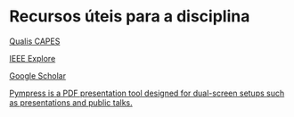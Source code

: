 # Recursos úteis para a disciplina

[Qualis CAPES](https://ppgcc.github.io/discentesPPGCC/pt-BR/qualis/)

[IEEE Explore](https://ieeexplore.ieee.org/)

[Google Scholar](https://scholar.google.com/)

[Pympress is a PDF presentation tool designed for dual-screen setups such as presentations and public talks.](https://github.com/Cimbali/pympress)